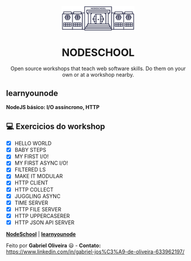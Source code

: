 <p align="center">
  <img src="./.github/schoolhouse.png" width="200">
</p>

<h1 align="center">NODESCHOOL</h1>
<p align="center">Open source workshops that teach web software skills. Do them on your own or at a workshop nearby.</p>

## learnyounode
**NodeJS básico: I/O assíncrono, HTTP**

## :computer: Exercicios do workshop

- [X] HELLO WORLD
- [X] BABY STEPS
- [X] MY FIRST I/O!
- [X] MY FIRST ASYNC I/O!
- [X] FILTERED LS
- [X] MAKE IT MODULAR
- [X] HTTP CLIENT
- [X] HTTP COLLECT
- [X] JUGGLING ASYNC 
- [X] TIME SERVER
- [X] HTTP FILE SERVER
- [X] HTTP UPPERCASERER
- [X] HTTP JSON API SERVER

**[NodeSchool](https://nodeschool.io/)** |
**[learnyounode](https://github.com/workshopper/learnyounode)**

Feito por **Gabriel Oliveira** :smiley: - **Contato:** <a href="https://www.linkedin.com/in/gabriel-jos%C3%A9-de-oliveira-633962197/">https://www.linkedin.com/in/gabriel-jos%C3%A9-de-oliveira-633962197/</a>
